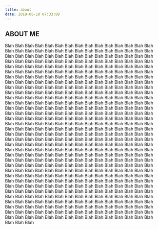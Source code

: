```yaml
---
title: about
date: 2019-06-10 07:33:08
---
```

## ABOUT ME
Blah Blah Blah Blah Blah Blah Blah Blah Blah Blah Blah Blah Blah Blah Blah Blah Blah Blah Blah Blah Blah Blah Blah Blah Blah Blah Blah Blah Blah Blah Blah Blah Blah Blah Blah Blah Blah Blah Blah Blah Blah Blah Blah Blah Blah Blah Blah Blah Blah Blah Blah Blah Blah Blah Blah Blah Blah Blah Blah Blah Blah Blah Blah Blah Blah Blah Blah Blah Blah Blah Blah Blah Blah Blah Blah Blah Blah Blah Blah Blah Blah Blah Blah Blah Blah Blah Blah Blah Blah Blah Blah Blah Blah Blah Blah Blah Blah Blah Blah Blah Blah Blah Blah Blah Blah Blah Blah Blah Blah Blah Blah Blah Blah Blah Blah Blah Blah Blah Blah Blah Blah Blah Blah Blah Blah Blah Blah Blah Blah Blah Blah Blah Blah Blah Blah Blah Blah Blah Blah Blah Blah Blah Blah Blah Blah Blah Blah Blah Blah Blah Blah Blah Blah Blah Blah Blah Blah Blah Blah Blah Blah Blah Blah Blah Blah Blah Blah Blah Blah Blah Blah Blah Blah Blah Blah Blah Blah Blah Blah Blah Blah Blah Blah Blah Blah Blah Blah Blah Blah Blah Blah Blah Blah Blah Blah Blah Blah Blah Blah Blah Blah Blah Blah Blah Blah Blah Blah Blah Blah Blah Blah Blah Blah Blah Blah Blah Blah Blah Blah Blah Blah Blah Blah Blah Blah Blah Blah Blah Blah Blah Blah Blah Blah Blah Blah Blah Blah Blah Blah Blah Blah Blah Blah Blah Blah Blah Blah Blah Blah Blah Blah Blah Blah Blah Blah Blah Blah Blah Blah Blah Blah Blah Blah Blah Blah Blah Blah Blah Blah Blah Blah Blah Blah Blah Blah Blah Blah Blah Blah Blah Blah Blah Blah Blah Blah Blah Blah Blah Blah Blah Blah Blah Blah Blah Blah Blah Blah Blah Blah Blah Blah Blah Blah Blah Blah Blah Blah Blah Blah Blah Blah Blah Blah Blah Blah Blah Blah Blah Blah Blah Blah Blah Blah Blah Blah Blah Blah Blah Blah Blah Blah Blah Blah Blah Blah Blah Blah Blah Blah Blah Blah Blah Blah Blah Blah Blah Blah Blah Blah Blah Blah Blah Blah Blah Blah Blah Blah Blah Blah Blah Blah Blah Blah Blah Blah Blah Blah Blah Blah Blah Blah Blah Blah Blah Blah Blah Blah Blah Blah Blah Blah Blah Blah Blah Blah Blah Blah Blah Blah Blah Blah Blah Blah Blah Blah Blah Blah Blah Blah Blah Blah Blah Blah Blah Blah Blah Blah Blah Blah Blah Blah Blah Blah Blah Blah Blah Blah Blah Blah Blah Blah Blah Blah Blah Blah Blah Blah Blah Blah Blah Blah Blah Blah Blah Blah Blah Blah Blah Blah Blah Blah Blah Blah Blah Blah Blah Blah Blah Blah Blah Blah Blah Blah Blah Blah Blah Blah Blah Blah Blah Blah Blah Blah Blah Blah Blah Blah Blah Blah Blah Blah Blah Blah Blah Blah Blah Blah Blah Blah Blah Blah Blah Blah Blah Blah Blah Blah Blah Blah Blah Blah Blah Blah Blah Blah Blah Blah Blah Blah Blah Blah Blah Blah Blah Blah Blah Blah Blah Blah Blah Blah Blah Blah 